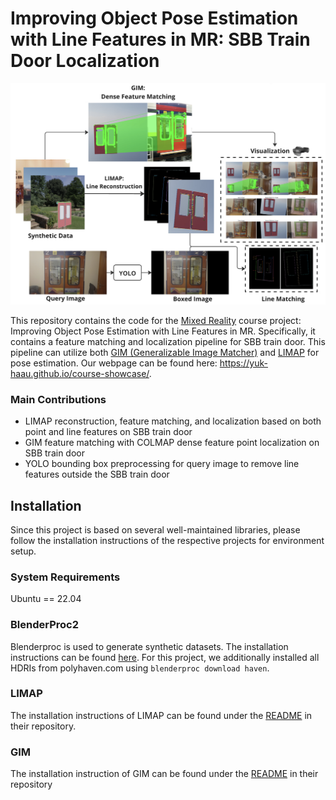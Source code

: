 # Improving Object Pose Estimation with Line Features in MR: SBB Train Door Localization

![pipeline](pic/pipeline.png)

This repository contains the code for the [Mixed Reality](https://cvg.ethz.ch/lectures/Mixed-Reality/) course project: Improving Object Pose Estimation with Line Features in MR. Specifically, it contains a feature matching and localization pipeline for SBB train door. This pipeline can utilize both [GIM (Generalizable Image Matcher)](https://github.com/xuelunshen/gim) and [LIMAP](https://github.com/cvg/limap) for pose estimation. Our webpage can be found here: https://yuk-haau.github.io/course-showcase/. 


### Main Contributions

- LIMAP reconstruction, feature matching, and localization based on both point and line features on SBB train door
- GIM feature matching with COLMAP dense feature point localization on SBB train door
- YOLO bounding box preprocessing for query image to remove line features outside the SBB train door

## Installation

Since this project is based on several well-maintained libraries, please follow the installation instructions of the respective projects for environment setup.

### System Requirements

Ubuntu == 22.04

### BlenderProc2

Blenderproc is used to generate synthetic datasets. The installation instructions can be found [here](https://dlr-rm.github.io/BlenderProc/). For this project, we additionally installed all HDRIs from polyhaven.com using `blenderproc download haven`.

### LIMAP

The installation instructions of LIMAP can be found under the [README](https://github.com/cvg/limap/blob/main/README.md) in their repository.

### GIM

The installation instruction of GIM can be found under the [README](https://github.com/xuelunshen/gim/blob/main/README.md) in their repository





